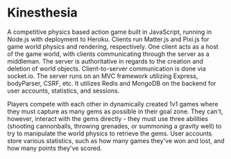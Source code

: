# Kinesthesia
A competitive physics based action game built in JavaScript, running in Node.js with deployment to Heroku. Clients run Matter.js and Pixi.js for game world physics and rendering, respectively. One client acts as a host of the game world, with clients communicating through the server as a middleman. The server is authoritative in regards to the creation and deletion of world objects. Client-to-server communication is done via socket.io. The server runs on an MVC framework utilizing Express, bodyParser, CSRF, etc. It utilizes Redis and MongoDB on the backend for user accounts, statistics, and sessions.

Players compete with each other in dynamically created 1v1 games where they must capture as many gems as possible in their goal zone. They can't, however, interact with the gems directly - they must use three abilities (shooting cannonballs, throwing grenades, or summoning a gravity well) to try to manipulate the world physics to retrieve the gems. User accounts store various statistics, such as how many games they've won and lost, and how many points they've scored.
